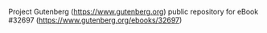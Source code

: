 Project Gutenberg (https://www.gutenberg.org) public repository for eBook #32697 (https://www.gutenberg.org/ebooks/32697)
